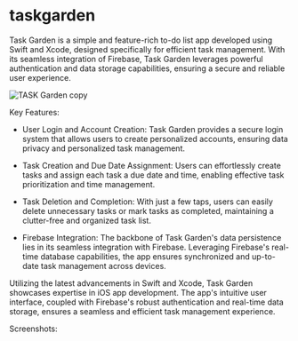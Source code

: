 # taskgarden
Task Garden is a simple and feature-rich to-do list app developed using Swift and Xcode, designed specifically for efficient task management. With its seamless integration of Firebase, Task Garden leverages powerful authentication and data storage capabilities, ensuring a secure and reliable user experience.

![TASK Garden copy](https://github.com/aditih1800/taskgarden/assets/111460362/70c3343e-fe2a-409b-b17c-e1e0e6739f70)


Key Features:

- User Login and Account Creation: Task Garden provides a secure login system that allows users to create personalized accounts, ensuring data privacy and personalized task management.

- Task Creation and Due Date Assignment: Users can effortlessly create tasks and assign each task a due date and time, enabling effective task prioritization and time management.

- Task Deletion and Completion: With just a few taps, users can easily delete unnecessary tasks or mark tasks as completed, maintaining a clutter-free and organized task list.

- Firebase Integration: The backbone of Task Garden's data persistence lies in its seamless integration with Firebase. Leveraging Firebase's real-time database capabilities, the app ensures synchronized and up-to-date task management across devices.

Utilizing the latest advancements in Swift and Xcode, Task Garden showcases expertise in iOS app development. The app's intuitive user interface, coupled with Firebase's robust authentication and real-time data storage, ensures a seamless and efficient task management experience.

Screenshots:
